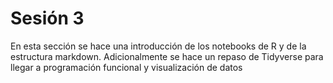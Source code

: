 # Sesión 3

En esta sección se hace una introducción de los notebooks de R y de la estructura markdown. Adicionalmente se hace un repaso de Tidyverse para llegar a programación funcional y visualización de datos
